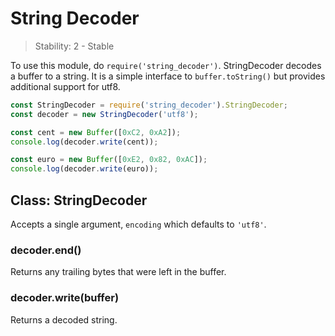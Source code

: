 # String Decoder

> Stability: 2 - Stable

To use this module, do `require('string_decoder')`. StringDecoder decodes a
buffer to a string. It is a simple interface to `buffer.toString()` but provides
additional support for utf8.

```js
const StringDecoder = require('string_decoder').StringDecoder;
const decoder = new StringDecoder('utf8');

const cent = new Buffer([0xC2, 0xA2]);
console.log(decoder.write(cent));

const euro = new Buffer([0xE2, 0x82, 0xAC]);
console.log(decoder.write(euro));
```

## Class: StringDecoder
<!-- YAML
added: v0.1.99
-->

Accepts a single argument, `encoding` which defaults to `'utf8'`.

### decoder.end()
<!-- YAML
added: v0.9.3
-->

Returns any trailing bytes that were left in the buffer.

### decoder.write(buffer)
<!-- YAML
added: v0.1.99
-->

Returns a decoded string.
